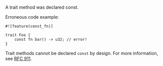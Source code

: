 A trait method was declared const.

Erroneous code example:

```compile_fail,E0379
#![feature(const_fn)]

trait Foo {
    const fn bar() -> u32; // error!
}
```

Trait methods cannot be declared `const` by design. For more information, see
[RFC 911].

[RFC 911]: https://github.com/rust-lang/rfcs/pull/911
